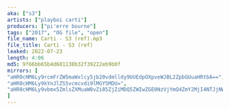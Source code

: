 ```yaml
---
aka: ["s3"]
artists: ["playboi carti"]
producers: ["pi'erre bourne"]
tags: ["2017", "OG file", "open"]
file_name: Carti - S3 (ref).mp3
file_title: Carti - S3 (ref)
leaked: 2022-07-23
length: 4:06
md5: 9f66bb65b4d681138b32f39222eb9b0f
mirrors: [
"aHR0cHM6Ly9rcmFrZW5maWxlcy5jb20vdmlldy9UUEdpOXpveWJBL2ZpbGUuaHRtbA==",
"aHR0cHM6Ly9kYnJlZS5vcmcvdi9lMGY5MDU=",
"aHR0cHM6Ly9vbmx5ZmlsZXMuaW8vZi85ZjZiMDQ5ZWIwZGE0NzVjYmQ4ZmY2MjI4NTJjNWU3Mg=="
]
---
```

